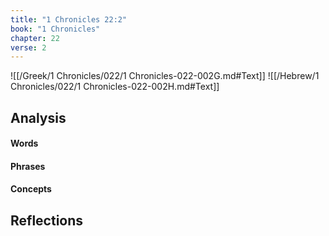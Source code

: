 ```yaml
---
title: "1 Chronicles 22:2"
book: "1 Chronicles"
chapter: 22
verse: 2
---
```

![[/Greek/1 Chronicles/022/1 Chronicles-022-002G.md#Text]]
![[/Hebrew/1 Chronicles/022/1 Chronicles-022-002H.md#Text]]

## Analysis

#### Words

#### Phrases

#### Concepts

## Reflections
